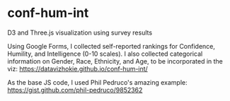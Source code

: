 # conf-hum-int
D3 and Three.js visualization using survey results

Using Google Forms, I collected self-reported rankings for Confidence, Humility, and Intelligence (0-10 scales). I also collected categorical information on Gender, Race, Ethnicity, and Age, to be incorporated in the viz:  https://datavizhokie.github.io/conf-hum-int/

As the base JS code, I used Phil Pedruco's amazing example:
https://gist.github.com/phil-pedruco/9852362
